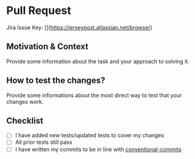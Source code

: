 # Pull Request

Jira Issue Key: [<JIRA ISSUE KEY>](https://jerseypost.atlassian.net/browse/<JIRA ISSUE KEY>)

## Motivation & Context
  
Provide some information about the task and your approach to solving it.
  
## How to test the changes?
  
Provide some informations about the most direct way to test that your changes work.
  
## Checklist

- [ ] I have added new tests/updated tests to cover my changes
- [ ] All prior tests still pass
- [ ] I have written my commits to be in line with [conventional-commits](https://www.conventionalcommits.org/en/v1.0.0/)
